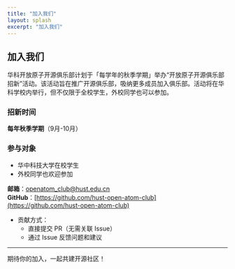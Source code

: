 ```yaml
---
title: "加入我们"
layout: splash
excerpt: "加入我们"
---
```


## 加入我们

华科开放原子开源俱乐部计划于「每学年的秋季学期」举办“开放原子开源俱乐部招新”活动。该活动旨在推广开源俱乐部，吸纳更多成员加入俱乐部。活动将在华科学校内举行，但不仅限于全校学生，外校同学也可以参加。

### 招新时间
**每年秋季学期**（9月-10月）

### 参与对象
- 华中科技大学在校学生
- 外校同学也欢迎参加

**邮箱**：openatom_club@hust.edu.cn  
**GitHub**：[https://github.com/hust-open-atom-club](https://github.com/hust-open-atom-club)
  - 贡献方式：
    - 直接提交 PR（无需关联 Issue）
    - 通过 Issue 反馈问题和建议
---

期待你的加入，一起共建开源社区！
